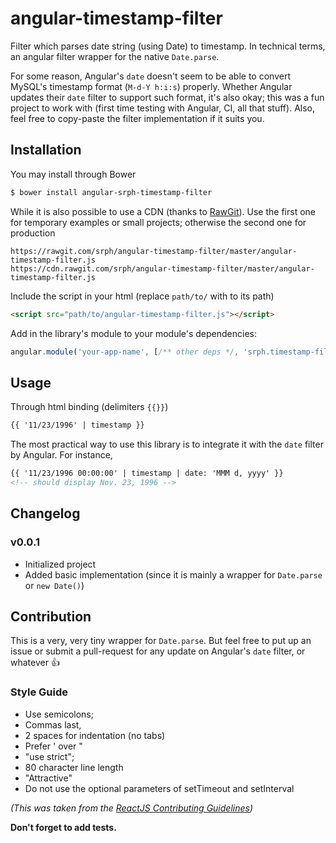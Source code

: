 angular-timestamp-filter
=====

Filter which parses date string (using Date) to timestamp. In technical terms, an angular filter wrapper for the native ```Date.parse```.

For some reason, Angular's ```date``` doesn't seem to be able to convert MySQL's timestamp format (```M-d-Y h:i:s```) properly. Whether Angular updates their ```date``` filter to support such format, it's also okay; this was a fun project to work with (first time testing with Angular, CI, all that stuff). Also, feel free to copy-paste the filter implementation if it suits you.

## Installation

You may install through Bower

```bash
$ bower install angular-srph-timestamp-filter
```

While it is also possible to use a CDN (thanks to [RawGit](https://rawgit.com/)). Use the first one for temporary examples or small projects; otherwise the second one for production
```
https://rawgit.com/srph/angular-timestamp-filter/master/angular-timestamp-filter.js
https://cdn.rawgit.com/srph/angular-timestamp-filter/master/angular-timestamp-filter.js
```

Include the script in your html (replace ```path/to/``` with to its path)
```html
<script src="path/to/angular-timestamp-filter.js"></script>
```

Add in the library's module to your module's dependencies:

```js
angular.module('your-app-name', [/** other deps */, 'srph.timestamp-filter']);
```

## Usage

Through html binding (delimiters ```{{}}```)
```html
{{ '11/23/1996' | timestamp }}
```

The most practical way to use this library is to integrate it with the ```date``` filter by Angular. For instance,

```html
{{ '11/23/1996 00:00:00' | timestamp | date: 'MMM d, yyyy' }}
<!-- should display Nov. 23, 1996 -->
```

## Changelog

### v0.0.1

- Initialized project
- Added basic implementation (since it is mainly a wrapper for ```Date.parse``` or ```new Date()```)

## Contribution

This is a very, very tiny wrapper for ```Date.parse```. But feel free to put up an issue or submit a pull-request for any update on Angular's ```date``` filter, or whatever :thumbsup:

### Style Guide

- Use semicolons;
- Commas last,
- 2 spaces for indentation (no tabs)
- Prefer ' over "
- "use strict";
- 80 character line length
- "Attractive"
- Do not use the optional parameters of setTimeout and setInterval

*(This was taken from the [ReactJS Contributing Guidelines](https://github.com/facebook/react/blob/master/CONTRIBUTING.md))*

**Don't forget to add tests.**